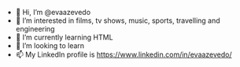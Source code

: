 - 👋 Hi, I’m @evaazevedo
- 👀 I’m interested in films, tv shows, music, sports, travelling and engineering
- 🌱 I’m currently learning HTML
- 💞️ I’m looking to learn
- 📫 My LinkedIn profile is https://www.linkedin.com/in/evaazevedo/

<!---
evaazevedo/evaazevedo is a ✨ special ✨ repository because its `README.md` (this file) appears on your GitHub profile.
You can click the Preview link to take a look at your changes.
--->
